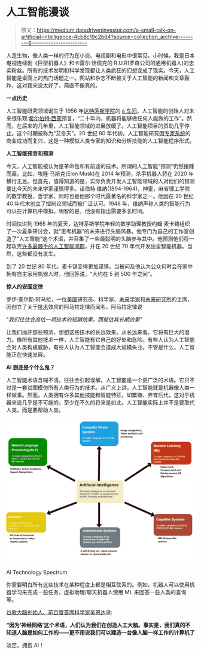 # 人工智能漫谈

> 原文：<https://medium.datadriveninvestor.com/a-small-talk-on-artificial-intelligence-4cb8c19c2bd4?source=collection_archive---------6----------------------->

人造生物，像人类一样的行为在小说、电视剧和电影中很常见。小时候，我是日本电视连续剧《巨型机器人》和卡雷尔·恰佩克的 R.U.R(罗森公司的通用机器人)的忠实粉丝。所有的技术发明和科学发现都让人类疯狂的幻想变成了现实。今天，人工智能是桌面上的热门话题之一。网站和杂志不断被关于人工智能的新闻和文章轰炸，这对我来说太好了，简直不像真的。

**一点历史**

人工智能研究领域诞生于 1956 年[达特茅斯学院](https://en.wikipedia.org/wiki/Dartmouth_College)的 [a 车间](https://en.wikipedia.org/wiki/Dartmouth_workshop)。人工智能的创始人对未来很乐观:[希尔伯特·西蒙](https://en.wikipedia.org/wiki/Herbert_A._Simon)预言，“二十年内，机器将能够做任何人能做的工作”。然而，在后来的几年里，人工智能领域的进展放缓了。人工智能项目的资助几乎停止。这个时期被称为“艾冬天”。20 世纪 80 年代初，人工智能研究因[专家系统](https://en.wikipedia.org/wiki/Expert_system)的商业成功而复兴，这是一种模拟人类专家的知识和分析技能的人工智能程序形式。

**人工智能预言和预测**

今天，人工智能被认为是革命性和有前途的技术。所谓的人工智能“预测”仍然接踵而至。比如，埃隆·马斯克(Elon Musk)在 2014 年预测，杀手机器人将在 2020 年横行无忌。但首先，值得知道的是，实际负责开发人工智能领域的人对他们的预测要比今天的未来学家谨慎得多。诺伯特·维纳(1894-1964)，神童，麻省理工学院的数学教授，哲学家，同时也是他那个时代最著名的科学家之一。他因在 20 世纪 40 年代末创立了控制论领域而被广泛认可。1948 年，维纳声称人类的智能行为可以在计算机中模拟。明智的是，他没有指出需要多长时间。

时间快进到 1965 年的夏天，达特茅斯学院年轻的数学助理教授约翰·麦卡锡组织了一次夏季研讨会，就“思考机器”的未来进行头脑风暴。他专门为自己的工作室创造了“人工智能”这个术语，并召集了一些最聪明的头脑参与其中。他预测他们将一起攻克[许多最棘手的人工智能问题](https://www.wired.co.uk/article/predicting-artificial-intelligence)，并在 20 世纪 70 年代开发出全智能机器。当然，这些都没有发生。

到了 20 世纪 80 年代，麦卡锡变得更加谨慎。当被问及他认为公众何时会在家中拥有自主家用机器人时，他回答说，“大约在 5 到 500 年之间”。

**惊人的安国定律**

罗伊·查尔斯·阿马拉，一位[美国](https://en.wikipedia.org/wiki/United_States)研究员、科学家、[未来学家](https://en.wikipedia.org/wiki/Futures_studies)和[未来研究所](https://en.wikipedia.org/wiki/Institute_for_the_Future)的主席，因创立了关于[技术](https://en.wikipedia.org/wiki/Technology)效应的阿马拉定律而闻名。阿马拉定律说

"*我们往往会高估一项技术的短期效果，而低估其长期效果"*

让我们抛开那些预测，想想这些技术的长远效果。从长远来看，它将有巨大的潜力。像所有其他技术一样，人工智能有它自己的好处和危险。有些人认为人工智能会对人类构成威胁，有些人认为人工智能会造成大规模失业。不管是什么，人工智能正在快速发展。

**AI 到底是个什么鬼？**

人工智能术语含糊不清，往往会引起误解。人工智能是一个更广泛的术语。它只不过是一套试图模仿所有人类行为的技术。从广义上讲，人工智能就是机器像人类一样做事。然而，人类拥有许多其他技能和智能特征，如繁殖、养育后代，这对于机器来说几乎是不可能的，至少在不久的将来是如此。人工智能实际上并不是要取代人类，而是要帮助人类。

![](img/c6438abc885bf5213d7383b8a069972c.png)

AI Technology Spectrum

你需要明白所有这些技术在某种程度上都是相互联系的。例如，机器人可以使用机器学习来完成一些任务，虚拟助理/聊天机器人使用 ML 来回答一些人类的查询等。

[谷歌大脑创始人、前百度首席科学家吴恩达](https://en.wikipedia.org/wiki/Andrew_Ng)说:

**“因为‘神经网络’这个术语，人们认为我们在创造人工大脑。事实是，我们真的不知道人脑是如何工作的——更不用说我们可以建造一台像人脑一样工作的计算机了**

淡定，拥抱 AI！